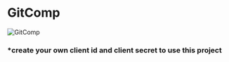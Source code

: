 # GitComp

![GitComp](https://user-images.githubusercontent.com/42942897/100626821-4ac6b680-334c-11eb-8ec2-371162125967.gif)


### *create your own client id and client secret to use this project

